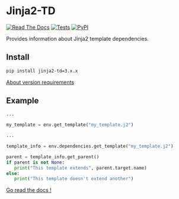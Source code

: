 # Jinja2-TD 
[![Read The Docs](https://readthedocs.org/projects/jinja2-td/badge/?version=latest)](https://jinja2-td.readthedocs.io)
[![Tests](https://github.com/louisdevie/jinja2-td/actions/workflows/tests.yml/badge.svg)](https://github.com/louisdevie/jinja2-td/actions/workflows/tests.yml)
[![PyPI](https://img.shields.io/pypi/v/jinja2-td)](https://pypi.org/project/Jinja2-TD)

Provides information about Jinja2 template dependencies.

## Install

```sh
pip install jinja2-td=3.x.x
```
[About version requirements](https://jinja2-td.readthedocs.io/en/latest/setup.html#installation)

## Example

```python
...

my_template = env.get_template("my_template.j2")

...

template_info = env.dependencies.get_template("my_template.j2")

parent = template_info.get_parent()
if parent is not None:
   print("This template extends", parent.target.name)
else:
   print("This template doesn't extend another")
```

[Go read the docs !](https://jinja2-td.readthedocs.io)
